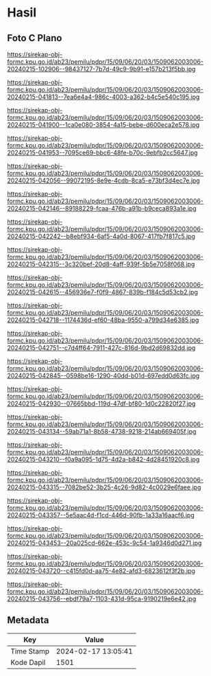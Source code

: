 # Hasil

## Foto C Plano

https://sirekap-obj-formc.kpu.go.id/ab23/pemilu/pdpr/15/09/06/20/03/1509062003006-20240215-102906--98437127-7b7d-49c9-9b91-e157b213f5bb.jpg

https://sirekap-obj-formc.kpu.go.id/ab23/pemilu/pdpr/15/09/06/20/03/1509062003006-20240215-041813--7ea6e4a4-986c-4003-a362-b4c5e540c195.jpg

https://sirekap-obj-formc.kpu.go.id/ab23/pemilu/pdpr/15/09/06/20/03/1509062003006-20240215-041900--1ca0e080-3854-4a15-bebe-d600eca2e578.jpg

https://sirekap-obj-formc.kpu.go.id/ab23/pemilu/pdpr/15/09/06/20/03/1509062003006-20240215-041953--7095ce69-bbc6-48fe-b70c-9ebfb2cc5647.jpg

https://sirekap-obj-formc.kpu.go.id/ab23/pemilu/pdpr/15/09/06/20/03/1509062003006-20240215-042056--99072195-8e9e-4cdb-8ca5-e73bf3d4ec7e.jpg

https://sirekap-obj-formc.kpu.go.id/ab23/pemilu/pdpr/15/09/06/20/03/1509062003006-20240215-042146--89188229-fcaa-476b-a91b-b9ceca893a1e.jpg

https://sirekap-obj-formc.kpu.go.id/ab23/pemilu/pdpr/15/09/06/20/03/1509062003006-20240215-042242--b8ebf934-6af5-4a0d-8067-417fb7f817c5.jpg

https://sirekap-obj-formc.kpu.go.id/ab23/pemilu/pdpr/15/09/06/20/03/1509062003006-20240215-042315--3c320bef-20d8-4aff-939f-5b5e7058f068.jpg

https://sirekap-obj-formc.kpu.go.id/ab23/pemilu/pdpr/15/09/06/20/03/1509062003006-20240215-042615--456936e7-f0f9-4867-839b-f184c5d53cb2.jpg

https://sirekap-obj-formc.kpu.go.id/ab23/pemilu/pdpr/15/09/06/20/03/1509062003006-20240215-042718--1174436d-ef60-48ba-9550-a799d34e6385.jpg

https://sirekap-obj-formc.kpu.go.id/ab23/pemilu/pdpr/15/09/06/20/03/1509062003006-20240215-042751--c7d4ff64-7911-427c-816d-9bd2d69832dd.jpg

https://sirekap-obj-formc.kpu.go.id/ab23/pemilu/pdpr/15/09/06/20/03/1509062003006-20240215-042845--0598be16-1290-40dd-b01d-697edd0d63fc.jpg

https://sirekap-obj-formc.kpu.go.id/ab23/pemilu/pdpr/15/09/06/20/03/1509062003006-20240215-042930--07665bbd-119d-47df-bf80-1d0c22820f27.jpg

https://sirekap-obj-formc.kpu.go.id/ab23/pemilu/pdpr/15/09/06/20/03/1509062003006-20240215-043134--59ab71a1-8b58-4738-9218-214ab669405f.jpg

https://sirekap-obj-formc.kpu.go.id/ab23/pemilu/pdpr/15/09/06/20/03/1509062003006-20240215-043210--f0a9a095-1d75-4d2a-b842-4d28451920c8.jpg

https://sirekap-obj-formc.kpu.go.id/ab23/pemilu/pdpr/15/09/06/20/03/1509062003006-20240215-043315--7082be52-3b25-4c26-9d82-4c0029e6faee.jpg

https://sirekap-obj-formc.kpu.go.id/ab23/pemilu/pdpr/15/09/06/20/03/1509062003006-20240215-043357--5e5aac4d-f1cd-446d-90fb-1a33a16aacf6.jpg

https://sirekap-obj-formc.kpu.go.id/ab23/pemilu/pdpr/15/09/06/20/03/1509062003006-20240215-043453--20a025cd-662e-453c-9c54-1a9346d0d271.jpg

https://sirekap-obj-formc.kpu.go.id/ab23/pemilu/pdpr/15/09/06/20/03/1509062003006-20240215-043720--c415fd0d-aa75-4e82-afd3-6823612f3f2b.jpg

https://sirekap-obj-formc.kpu.go.id/ab23/pemilu/pdpr/15/09/06/20/03/1509062003006-20240215-043756--ebdf79a7-1103-431d-95ca-9190219e6e42.jpg


## Metadata

| Key        | Value               |
| ---------- | ------------------- |
| Time Stamp | 2024-02-17 13:05:41 |
| Kode Dapil | 1501                |



